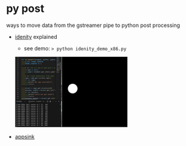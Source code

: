 # py post

ways to move data from the gstreamer pipe to python post processing

* [idenity](./identity.md) explained 
    * see demo:  ``` > python idenity_demo_x86.py ```
    
    ![alt text](image.png)

* [appsink](./appsink.md)